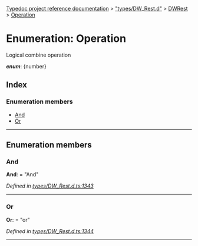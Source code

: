 [Typedoc project reference documentation](../README.md) > ["types/DW_Rest.d"](../modules/_types_dw_rest_d_.md) > [DWRest](../modules/_types_dw_rest_d_.dwrest.md) > [Operation](../enums/_types_dw_rest_d_.dwrest.operation.md)

# Enumeration: Operation

Logical combine operation

*__enum__*: {number}

## Index

### Enumeration members

* [And](_types_dw_rest_d_.dwrest.operation.md#and)
* [Or](_types_dw_rest_d_.dwrest.operation.md#or)

---

## Enumeration members

<a id="and"></a>

###  And

**And**:  = "And"

*Defined in [types/DW_Rest.d.ts:1343](https://github.com/DocuWare/REST-Sample-TS/blob/master/src/types/DW_Rest.d.ts#L1343)*

___
<a id="or"></a>

###  Or

**Or**:  = "or"

*Defined in [types/DW_Rest.d.ts:1344](https://github.com/DocuWare/REST-Sample-TS/blob/master/src/types/DW_Rest.d.ts#L1344)*

___

